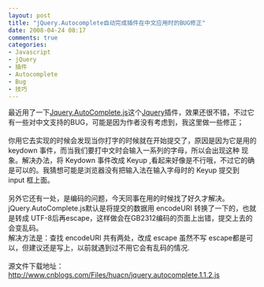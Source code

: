 ```yaml
---
layout: post
title: "jQuery.Autocomplete自动完成插件在中文应用时的BUG修正"
date: 2008-04-24 08:17
comments: true
categories: 
- Javascript
- jQuery
- 插件
- Autocomplete
- Bug
- 技巧
---
```

<p>最近用了一下<a href="http://www.pengoworks.com/workshop/jquery/autocomplete.htm" target="_blank" title="点击进入官方页面 Jquery的自动完成插件">Jquery.AutoComplete.js</a>这个<a href="http://jquery.com" target="_blank" title="Jquery官方网站">Jquery</a>插件，效果还很不错，不过它有一些对中文支持的BUG，可能是因为作者没有考虑到，我这里做一些修正；<br /> <br /> 你用它去实现的时候会发现当你打字的时候就在开始提交了，原因是因为它是用的 keydown 事件，而当我们要打中文时会输入一系列的字母，所以会出现这种 现象。解决办法，将 Keydown 事件改成 Keyup ,看起来好像是不行哦，不过它的确是可以的。我猜想可能是浏览器没有把输入法在输入字母时的 Keyup 提交到 input 框上面。<br /> <br /> 另外它还有一处，是编码的问题，今天同事在用的时候找了好久才解决。<br /> jQuery.AutoComplete.js默认是将提交的数据用 encodeURI 转换了一下的，也就是转成 UTF-8后再escape，这样做会在GB2312编码的页面上出错，提交上去的会变乱码。<br /> 解决方法是：查找 encodeURI 共有两处，改成 escape 虽然不写 escape都是可以，但建议还是写上，以前就遇到过不用它会有乱码的情况.<br /> <br /> 源文件下载地址：<a href="http://www.cnblogs.com/Files/huacn/jquery.autocomplete.1.1.2.js" target="_blank">http://www.cnblogs.com/Files/huacn/jquery.autocomplete.1.1.2.js</a><br /> <br /></p>
